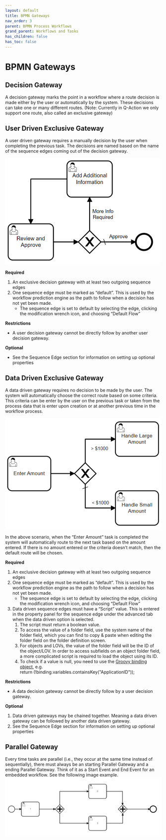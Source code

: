 ```yaml
---
layout: default
title: BPMN Gateways
nav_order: 3
parent: BPMN Process Workflows
grand_parent: Workflows and Tasks
has_children: false
has_toc: false
---
```

# BPMN Gateways
## Decision Gateway
A decision gateway marks the point in a workflow where a route decision is made either by the user or automatically by the system. These decisions can take one or many different routes. (Note: Currently in Q-Action we only support one route, also called an exclusive gateway)

## User Driven Exclusive Gateway
A user driven gateway requires a manually decision by the user when completing the previous task. The decisions are named based on the name of the sequence edges coming out of the decision gateway.

![](/assets/images/bpmn-user-driven-gateway.png)

**Required**
1. An exclusive decision gateway with at least two outgoing sequence edges
2. One sequence edge must be marked as “default”. This is used by the workflow prediction engine as the path to follow when a decision has not yet been made.
    - The sequence edge is set to default by selecting the edge, clicking the modification wrench icon, and choosing “Default Flow”
        

**Restrictions**
- A user decision gateway cannot be directly follow by another user decision gateway.
    

**Optional**
- See the Sequence Edge section for information on setting up optional properties
    

## Data Driven Exclusive Gateway
A data driven gateway requires no decision to be made by the user. The system will automatically choose the correct route based on some criteria. This criteria can be enter by the user on the previous task or taken from the process data that is enter upon creation or at another previous time in the workflow process.

![](/assets/images/bpmn-data-driven-gateway.png)

In the above scenario, when the “Enter Amount” task is completed the system will automatically route to the next task based on the amount entered. If there is no amount entered or the criteria doesn’t match, then the default route will be chosen.

**Required**
1. An exclusive decision gateway with at least two outgoing sequence edges
2. One sequence edge must be marked as “default”. This is used by the workflow prediction engine as the path to follow when a decision has not yet been made.
    - The sequence edge is set to default by selecting the edge, clicking the modification wrench icon, and choosing “Default Flow”
3. Data driven sequence edges must have a “Script” value. This is entered in the property panel for the sequence edge under the advanced tab when the data driven option is selected.
    1. The script must return a boolean value.
    2. To access the value of a folder field, use the system name of the folder field, which you can find to copy & paste when editing the folder field on the folder definition screen.
    3. For objects and LOVs, the value of the folder field will be the ID of the object/LOV. In order to access subfields on an object folder field, a more complicated script is required to load the object using its ID.
    4. To check if a value is null, you need to use the [Groovy binding object](https://docs.groovy-lang.org/3.0.8/html/gapi/groovy/lang/Binding.html), e.g.  
        return (!binding.variables.containsKey("ApplicationID"));

**Restrictions**
- A data decision gateway cannot be directly follow by a user decision gateway.

**Optional**
1. Data driven gateways may be chained together. Meaning a data driven gateway can be followed by another data driven gateway.
2. See the Sequence Edge section for information on setting up optional properties

## Parallel Gateway
Every time tasks are parallel (i.e., they occur at the same time instead of sequentially), there must always be an starting Parallel Gateway and a ending Parallel Gateway. Think of it as a Start Event and End Event for an embedded workflow. See the following image example.  
![](/assets/images/bpmn-parallel-workflow.PNG)